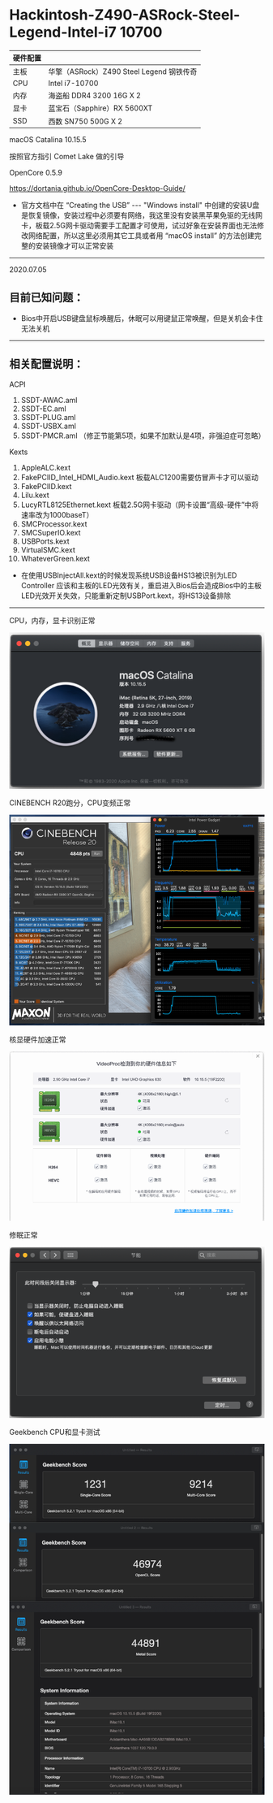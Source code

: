 # Hackintosh-Z490-ASRock-Steel-Legend-Intel-i7 10700

| 硬件配置 ||
|---|----------------------------------|
| 主板  | 华擎（ASRock）Z490 Steel Legend 钢铁传奇 |
|CPU|Intel i7-10700                      |
|内存|海盗船 DDR4 3200 16G X 2|
|显卡|蓝宝石（Sapphire）RX 5600XT|
|SSD|西数 SN750 500G X 2|


macOS Catalina 10.15.5

按照官方指引 Comet Lake 做的引导

OpenCore 0.5.9 

https://dortania.github.io/OpenCore-Desktop-Guide/

* 官方文档中在 “Creating the USB” --- "Windows install" 中创建的安装U盘是恢复镜像，安装过程中必须要有网络，我这里没有安装黑苹果免驱的无线网卡，板载2.5G网卡驱动需要手工配置才可使用，试过好象在安装界面也无法修改网络配置，所以这里必须用其它工具或者用 “macOS install” 的方法创建完整的安装镜像才可以正常安装

-------
2020.07.05

## 目前已知问题：
* Bios中开启USB键盘鼠标唤醒后，休眠可以用键鼠正常唤醒，但是关机会卡住无法关机

-------
## 相关配置说明：
ACPI
1. SSDT-AWAC.aml
2. SSDT-EC.aml
3. SSDT-PLUG.aml
4. SSDT-USBX.aml 
5. SSDT-PMCR.aml （修正节能第5项，如果不加默认是4项，非强迫症可忽略）

Kexts
1. AppleALC.kext
2. FakePCIID_Intel_HDMI_Audio.kext  板载ALC1200需要仿冒声卡才可以驱动
3. FakePCIID.kext
4. Lilu.kext
5. LucyRTL8125Ethernet.kext   板载2.5G网卡驱动（网卡设置“高级-硬件”中将速率改为1000baseT）
6. SMCProcessor.kext
7. SMCSuperIO.kext
8. USBPorts.kext
9. VirtualSMC.kext
10. WhateverGreen.kext

* 在使用USBInjectAll.kext的时候发现系统USB设备HS13被识别为LED Controller 应该和主板的LED光效有关，重启进入Bios后会造成Bios中的主板LED光效开关失效，只能重新定制USBPort.kext，将HS13设备排除

-------
CPU，内存，显卡识别正常

![](ScreenShot/1.png)

CINEBENCH R20跑分，CPU变频正常

![](ScreenShot/2.png)

核显硬件加速正常

![](ScreenShot/3.png)

修眠正常

![](ScreenShot/4.png)


Geekbench CPU和显卡测试

![](ScreenShot/5.png)